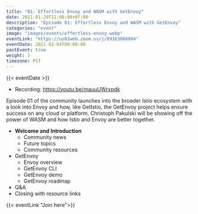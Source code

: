 ```yaml
---
title: "01: Effortless Envoy and WASM with GetEnvoy"
date: 2021-01-29T11:00:00+07:00
description: "Episode 01: Effortless Envoy and WASM with GetEnvoy"
categories: "event"
image: "images/events/effortless-envoy.webp"
eventLink: "https://us02web.zoom.us/j/89163866904"
eventDate: 2021-03-04T09:00:00
pastEvent: true
weight: 3
timezone: PST
---
```

{{< eventDate >}}

- Recording: <https://youtu.be/mauuUWrxpdk>

Episode 01 of the community launches into the broader Istio ecosystem with a look into Envoy and how, like GetIstio, the GetEnvoy project helps ensure success on any cloud or platform. Christoph Pakulski will be showing off the power of WASM and how Istio and Envoy are better together.

* **Welcome and Introduction**
    + Community news
    + Future topics
    + Community resources
* GetEnvoy
  + Envoy overview
  + GetEnvoy CLI
  + GetEnvoy demo
  + GetEnvoy roadmap
* Q&A
* Closing with resource links

{{< eventLink "Join here">}}